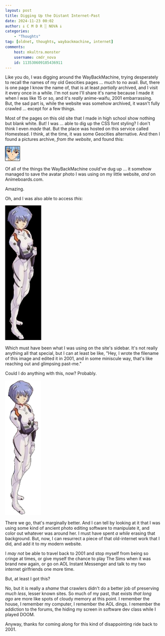 ```yaml
---
layout: post
title: Digging Up the Distant Internet-Past
date: 2024-11-23 00:02
author: 𐕣 C M D R ░ NOVA 𐕣
categories:
    - "Thoughts"
tag: [oldnet, thoughts, waybackmachine, internet]
comments:
    host: mkultra.monster
    username: cmdr_nova
    id: 113530609185436911
---
```

Like you do, I was digging around the WayBackMachine, trying desperately to recall the names of my old Geocities pages ... much to no avail. But, there is one page I know the name of, that is at least *partially* archived, and I visit it every once in a while. I'm not sure I'll share it's name because I made it when I was like 15 or so, and it's *really* anime-waifu, 2001 embarrassing. But, the sad part is, while the website was somehow archived, it wasn't fully crawled ... except for a few things.

Most of the pages on this old site that I made in high school show nothing but blank white. But! I was ... able to dig up the CSS font styling? I don't think I even *made* that. But the place was hosted on this service called Homestead. I think, at the time, it was some Geocities alternative. And then I found a pictures archive, *from the website*, and found this:

<img src="/img/2001/n_rei.gif">

Of all of the things the WayBackMachine could've dug up ... it somehow managed to save the avatar photo I was using on my little website, *and* on Animeboards.com.

Amazing.

Oh, and I was also able to access *this*:

<img src="/img/2001/rei_sidebar.jpg">

Which must have been what I was using on the site's sidebar. It's not really anything all that special, but I can at least be like, "Hey, I wrote the filename of this image and edited it in 2001, and in some miniscule way, that's like reaching out and glimpsing past-me."

Could I do anything with this, now? Probably.

<img src="/img/2001/rei_sidebar(2024).png">

There we go, that's marginally better. And I can tell by looking at it that I was using some kind of ancient photo editing software to manipulate it, and color out whatever was around her. I must have spent *a while* erasing that background. But, now, I can resurrect a piece of that old-internet work that I did, and add it to my modern website.

I *may not* be able to travel back to 2001 and stop myself from being so cringe at times, or give myself the chance to play The Sims when it was brand new again, or go on AOL Instant Messenger and talk to my two internet girlfriends one more time.

But, at least I got this?

No, but it is really a *shame* that crawlers didn't do a better job of preserving *much less*, lesser known sites. So much of my past, that exists *that long ago* are more like spots of cloudy memory at this point. I remember the house, I remember my computer, I remember the AOL dings. I remember the addiction to the forums, the hiding my screen in software dev class while I played DOOM.

Anyway, thanks for coming along for this kind of disappointing ride back to 2001.